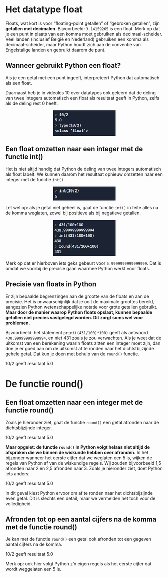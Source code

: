 # Het datatype float
Floats, wat kort is voor “floating-point getallen” of “gebroken getallen”, zijn **getallen met decimalen**. Bijvoorbeeld: <code>3.14159265</code> is een float. Merk op dat je een punt in plaats van een komma moet gebruiken als decimaal-scheider. Veel landen (inclusief België en Nederland) gebruiken een komma als decimaal-scheider, maar Python houdt zich aan de conventie van Engelstalige landen en gebruikt daarom de punt.

## Wanneer gebruikt Python een float?
Als je een getal met een punt ingeeft, interpreteert Python dat automatisch als een float.

Daarnaast heb je in videoles 10 over datatypes ook geleerd dat de deling van twee integers automatisch een float als resultaat geeft in Python, zelfs als de deling rest 0 heeft.

<div align="center">
  <img src="media/afronden_bij_float.png" align="center" width="200px" data-caption="10/2 geeft als resultaat de float 5.0" />
</div>


## Een float omzetten naar een integer met de functie int()
<p>Het is niet altijd handig dat Python de deling van twee integers automatisch als float labelt. We kunnen daarom het resultaat opnieuw omzetten naar een integer met de functie <code>int()</code>.</p>

<div align="center">
  <img src="media/afronden_bij_float_toInt.png" align="center" width="200px" data-caption="10/2 geeft als resultaat de float 5.0" />
</div>

<p>Let wel op: als je getal niet geheel is, gaat de functie <code>int()</code> in feite alles na de komma weglaten, zowel bij positieve als bij negatieve getallen.</p>

<div align="center">
  <img src="media/afronden_bij_float_precisie.png" align="center" width="200px" data-caption="10/2 geeft als resultaat de float 5.0" />
</div>

<p>Merk op dat er hierboven iets geks gebeurt voor <code>5.9999999999999999</code>. Dat is omdat we voorbij de precisie gaan waarmee Python werkt voor floats.</p>


## Precisie van floats in Python
Er zijn bepaalde begrenzingen aan de grootte van de floats en aan de precisie. Het is onwaarschijnlijk dat je ooit de maximale groottes bereikt, aangezien Python wetenschappelijke notatie voor grote getallen gebruikt. **Maar door de manier waarop Python floats opslaat, kunnen bepaalde getallen niet precies vastgelegd worden. Dit zorgt soms wel voor problemen.**

Bijvoorbeeld: het statement <code>print((431/100)*100)</code> geeft als antwoord <code>430.99999999999994</code>, en niet 431 zoals je zou verwachten. Als je weet dat de uitkomst van een berekening waarin floats zitten een integer moet zijn, dan doe je er goed aan om de uitkomst af te ronden naar het dichtstbijzijnde gehele getal. Dat kun je doen met behulp van de <code>round()</code> functie.

10/2 geeft resultaat 5.0

# De functie round()
## Een float omzetten naar een integer met de functie round()
Zoals je hieronder ziet, gaat de functie <code>round()</code> een getal afronden naar de dichtsbijzijnde integer.

10/2 geeft resultaat 5.0

**Maar opgelet: de functie <code>round()</code> in Python volgt helaas niet altijd de afspraken die we binnen de wiskunde hebben over afronden.** In het bijzonder wanneer het eerste cijfer dat we weglaten een 5 is, wijken de regels van Python af van de wiskundige regels. Wij zouden bijvoorbeeld 1,5 afronden naar 2 en 2,5 afronden naar 3. Zoals je hieronder ziet, doet Python iets anders:

10/2 geeft resultaat 5.0

In dit geval kiest Python ervoor om af te ronden naar het dichtsbijzijnde even getal. Dit is slechts een detail, maar we vermelden het toch voor de volledigheid.

## Afronden tot op een aantal cijfers na de komma met de functie round()
Je kan met de functie <code>round()</code> een getal ook afronden tot een gegeven aantal cijfers na de komma.

10/2 geeft resultaat 5.0

Merk op: ook hier volgt Python z’n eigen regels als het eerste cijfer dat wordt weggelaten een 5 is.
